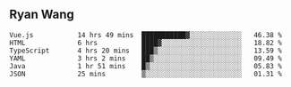 ## Ryan Wang

<!--START_SECTION:waka-->

```text
Vue.js           14 hrs 49 mins  ███████████▓░░░░░░░░░░░░░   46.38 %
HTML             6 hrs           ████▓░░░░░░░░░░░░░░░░░░░░   18.82 %
TypeScript       4 hrs 20 mins   ███▒░░░░░░░░░░░░░░░░░░░░░   13.59 %
YAML             3 hrs 2 mins    ██▒░░░░░░░░░░░░░░░░░░░░░░   09.49 %
Java             1 hr 51 mins    █▒░░░░░░░░░░░░░░░░░░░░░░░   05.83 %
JSON             25 mins         ▒░░░░░░░░░░░░░░░░░░░░░░░░   01.31 %
```

<!--END_SECTION:waka-->
